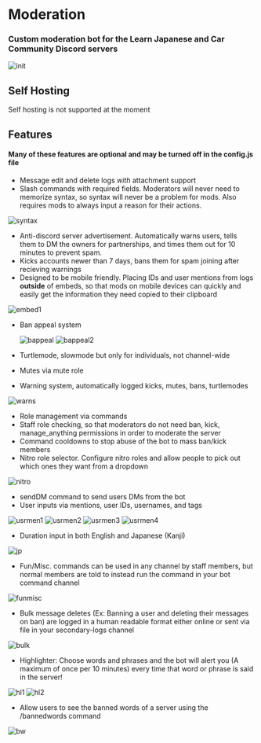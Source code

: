 # Moderation
### Custom moderation bot for the Learn Japanese and Car Community Discord servers

![init](https://cdn.tokyo.jp/giq4A)

## Self Hosting
Self hosting is not supported at the moment

## Features
#### Many of these features are optional and may be turned off in the config.js file

 * Message edit and delete logs *with* attachment support
 * Slash commands with required fields. Moderators will never need to memorize syntax, so syntax will never be a problem for mods. Also requires mods to always input a reason for their actions.

![syntax](https://cdn.tokyo.jp/CCgFl)

 * Anti-discord server advertisement. Automatically warns users, tells them to DM the owners for partnerships, and times them out for 10 minutes to prevent spam.
 * Kicks accounts newer than 7 days, bans them for spam joining after recieving warnings
 * Designed to be mobile friendly. Placing IDs and user mentions from logs **outside** of embeds, so that mods on mobile devices can quickly and easily get the information they need copied to their clipboard

![embed1](https://cdn.tokyo.jp/o4cuJ)

 * Ban appeal system
   
   ![bappeal](https://cdn.tokyo.jp/p11js)
   ![bappeal2](https://cdn.tokyo.jp/NLA4S)
   
 * Turtlemode, slowmode but only for individuals, not channel-wide
 * Mutes via mute role
 * Warning system, automatically logged kicks, mutes, bans, turtlemodes

![warns](https://cdn.tokyo.jp/sqeNm)

 * Role management via commands
 * Staff role checking, so that moderators do not need ban, kick, manage_anything permissions in order to moderate the server
 * Command cooldowns to stop abuse of the bot to mass ban/kick members
 * Nitro role selector. Configure nitro roles and allow people to pick out which ones they want from a dropdown

![nitro](https://cdn.tokyo.jp/bKlK9)
   
 * sendDM command to send users DMs from the bot
 * User inputs via mentions, user IDs, usernames, and tags

![usrmen1](https://cdn.tokyo.jp/yF2Kl)
![usrmen2](https://cdn.tokyo.jp/cm9Qu)
![usrmen3](https://cdn.tokyo.jp/7DueK)
![usrmen4](https://cdn.tokyo.jp/VdbG0)
   
 * Duration input in both English and Japanese (Kanji)

![jp](https://cdn.tokyo.jp/XpvIc)

 * Fun/Misc. commands can be used in any channel by staff members, but normal members are told to instead run the command in your bot command channel

![funmisc](https://cdn.tokyo.jp/4cO9P)


 * Bulk message deletes (Ex: Banning a user and deleting their messages on ban) are logged in a human readable format either online or sent via file in your secondary-logs channel

![bulk](https://cdn.tokyo.jp/IbsOJ)

 * Highlighter: Choose words and phrases and the bot will alert you (A maximum of once per 10 minutes) every time that word or phrase is said in the server!

![hl1](https://cdn.tokyo.jp/q1dGX)
![hl2](https://cdn.tokyo.jp/3Z3BO)

 * Allow users to see the banned words of a server using the /bannedwords command

![bw](https://cdn.tokyo.jp/SFBAZ)